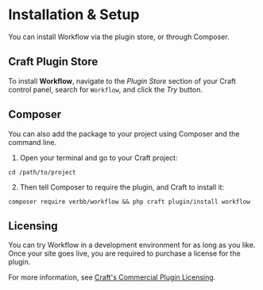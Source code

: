 # Installation & Setup
You can install Workflow via the plugin store, or through Composer.

## Craft Plugin Store
To install **Workflow**, navigate to the _Plugin Store_ section of your Craft control panel, search for `Workflow`, and click the _Try_ button.

## Composer
You can also add the package to your project using Composer and the command line.

1. Open your terminal and go to your Craft project:
```shell
cd /path/to/project
```

2. Then tell Composer to require the plugin, and Craft to install it:
```shell
composer require verbb/workflow && php craft plugin/install workflow
```

## Licensing
You can try Workflow in a development environment for as long as you like. Once your site goes live, you are required to purchase a license for the plugin.

For more information, see [Craft's Commercial Plugin Licensing](https://docs.craftcms.com/v3/plugins.html#commercial-plugin-licensing).
